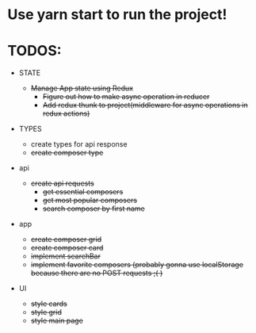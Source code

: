 # Use yarn start to run the project!

# TODOS:

- STATE

  - ~~Manage App state using Redux~~
    - ~~Figure out how to make async operation in reducer~~
    - ~~Add redux thunk to project(middleware for async operations in redux actions)~~

- TYPES

  - create types for api response
  - ~~create composer type~~

- api

  - ~~create api requests~~
    - ~~get essential composers~~
    - ~~get most popular composers~~
    - ~~search composer by first name~~

- app

  - ~~create composer grid~~
  - ~~create composer card~~
  - ~~implement searchBar~~
  - ~~implement favorite composers (probably gonna use localStorage because there are no POST requests ;( )~~

- UI

  - ~~style cards~~
  - ~~style grid~~
  - ~~style main page~~
